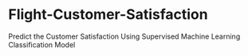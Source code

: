 # Flight-Customer-Satisfaction
Predict the Customer Satisfaction  Using Supervised Machine Learning Classification Model
